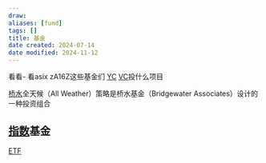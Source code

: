 ```yaml
---
draw:
aliases: [fund]
tags: []
title: 基金
date created: 2024-07-14
date modified: 2024-11-12
---
```


看看- 看asix zA16Z这些基金们 [YC](YC) [VC](VC.md)投什么项目

[桥水](桥水.md)全天候（All Weather）策略是桥水基金（Bridgewater Associates）设计的一种投资组合

## [指数](指数.md)基金

[ETF](ETF.md)
